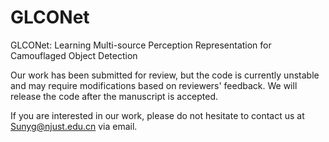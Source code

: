 # GLCONet
GLCONet: Learning Multi-source Perception Representation for Camouflaged Object Detection 

Our work has been submitted for review, but the code is currently unstable and may require modifications based on reviewers' feedback. We will release the code after the manuscript is accepted.

If you are interested in our work, please do not hesitate to contact us at Sunyg@njust.edu.cn via email.
